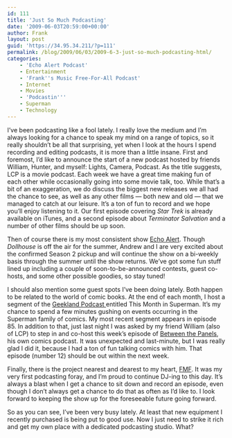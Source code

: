 ```yaml
---
id: 111
title: 'Just So Much Podcasting'
date: '2009-06-03T20:59:00+00:00'
author: Frank
layout: post
guid: 'https://34.95.34.211/?p=111'
permalink: /blog/2009/06/03/2009-6-3-just-so-much-podcasting-html/
categories:
    - 'Echo Alert Podcast'
    - Entertainment
    - 'Frank''s Music Free-For-All Podcast'
    - Internet
    - Movies
    - 'Podcastin'''
    - Superman
    - Technology
---
```


<div src="v5">I’ve been podcasting like a fool lately. I really love the medium and I’m always looking for a chance to speak my mind on a range of topics, so it really shouldn’t be all that surprising, yet when I look at the hours I spend recording and editing podcasts, it is more than a little insane. First and foremost, I’d like to announce the start of a new podcast hosted by friends William, Hunter, and myself: Lights, Camera, Podcast. As the title suggests, LCP is a movie podcast. Each week we have a great time making fun of each other while occasionally going into some movie talk, too. While that’s a bit of an exaggeration, we do discuss the biggest new releases we all had the chance to see, as well as any other films — both new and old — that we managed to catch at our leisure. It’s a ton of fun to record and we hope you’ll enjoy listening to it. Our first episode covering <span style="font-style: italic;">Star Trek</span> is already available on iTunes, and a second episode about <span style="font-style: italic;">Terminator Salvation</span> and a number of other films should be up soon.

Then of course there is my most consistent show [Echo Alert](http://echoalertcast.com). Though <span style="font-style: italic;">Dollhouse</span> is off the air for the summer, Andrew and I are very excited about the confirmed Season 2 pickup and will continue the show on a bi-weekly basis through the summer until the show returns. We’ve got some fun stuff lined up including a couple of soon-to-be-announced contests, guest co-hosts, and some other possible goodies, so stay tuned!

I should also mention some guest spots I’ve been doing lately. Both happen to be related to the world of comic books. At the end of each month, I host a segment of the [Geekland Podcast ](http://www.geeklandpodcast.com/)entitled This Month in Superman. It’s my chance to spend a few minutes gushing on events occurring in the Superman family of comics. My most recent segment appears in episode 85. In addition to that, just last night I was asked by my friend William (also of LCP) to step in and co-host this week’s episode of [Between the Panels](http://btpcast.com), his own comics podcast. It was unexpected and last-minute, but I was really glad I did it, because I had a ton of fun talking comics with him. That episode (number 12) should be out within the next week.

Finally, there is the project nearest and dearest to my heart, [FMF](http://frankpodcast.tk/). It was my very first podcasting foray, and I’m proud to continue DJ-ing to this day. It’s always a blast when I get a chance to sit down and record an episode, even though I don’t always get a chance to do that as often as I’d like to. I look forward to keeping the show up for the foreseeable future going forward.

So as you can see, I’ve been very busy lately. At least that new equipment I recently purchased is being put to good use. Now I just need to strike it rich and get my own place with a dedicated podcasting studio. What?

</div>